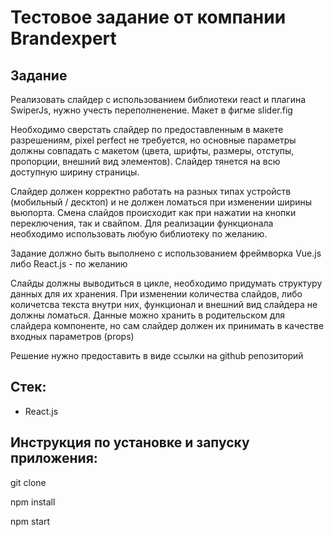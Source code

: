 # Тестовое задание от компании Brandexpert

## Задание 
Реализовать слайдер с использованием библиотеки react и плагина SwiperJs, нужно учесть переполненение.
Макет в фигме slider.fig

Необходимо сверстать слайдер по предоставленным в макете разрешениям, pixel perfect не требуется, но основные параметры должны совпадать с макетом (цвета, шрифты, размеры, отступы, пропорции, внешний вид элементов). Слайдер тянется на всю доступную ширину страницы.

Слайдер должен корректно работать на разных типах устройств (мобильный / десктоп) и не должен ломаться при изменении ширины вьюпорта. Смена слайдов происходит как при нажатии на кнопки переключения, так и свайпом. Для реализации функционала необходимо использовать любую библиотеку по желанию.

Задание должно быть выполнено с использованием фреймворка Vue.js либо React.js - по желанию

Слайды должны выводиться в цикле, необходимо придумать структуру данных для их хранения. При изменении количества слайдов, либо количетсва текста внутри них, функционал и внешний вид слайдера не должны ломаться. Данные можно хранить в родительском для слайдера компоненте, но сам слайдер должен их принимать в качестве входных параметров (props)

Решение нужно предоставить в виде ссылки на github репозиторий

## Стек: 
* React.js

## Инструкция по установке и запуску приложения:

  git clone 
  
  npm install
  
  npm start
